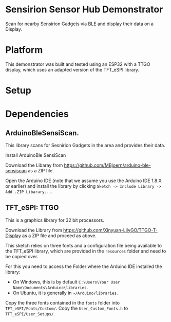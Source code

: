 # Sensirion Sensor Hub Demonstrator

Scan for nearby Sensirion Gadgets via BLE and display their data on a Display.

# Platform
This demonstrator was built and tested using an ESP32 with a TTGO display, which uses an adapted version of the TFT_eSPI library.

# Setup

# Dependencies

## ArduinoBleSensiScan. 
This library scans for Sesnirion Gadgets in the area and provides their data.

Install ArduinoBle SensiScan

Download the Libaray from https://github.com/MBjoern/arduino-ble-sensiscan as a ZIP file. 

Open the Arduino IDE (note that we assume you use the Arduino IDE 1.8.X or earlier) and install the library by clicking `Sketch -> Include Library -> Add .ZIP Libarary...`. 

## TFT_eSPI: TTGO
This is a graphics library for 32 bit processors. 

Download the Library from https://github.com/Xinyuan-LilyGO/TTGO-T-Display as a ZIP file and proceed as above.

This sketch relies on three fonts and a configuration file being available to the TFT_eSPI library, which are provided in the `resources` folder and need to be copied over.

For this you need to access the Folder where the Arduino IDE installed the library:
* On Windows, this is by default `C:\Users\Your User Name\Documents\Arduino\libraries`.
* On Ubuntu, it is generally in `~/Arduino/libraries`.

Copy the three fonts contained in the `fonts` folder into `TFT_eSPI/Fonts/Custom/`.
Copy the `User_Custom_Fonts.h` to `TFT_eSPI/User_Setups/`.
